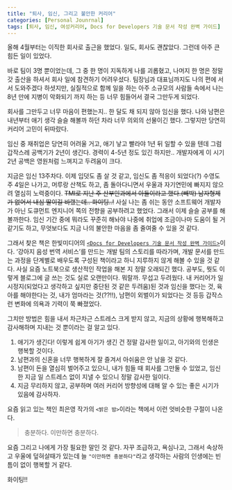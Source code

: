 ```yaml
---
title: "퇴사, 임신, 그리고 불안한 커리어"
categories: [Personal Jounrnal]
tags: [퇴사, 임신, 여성커리어, Docs for Developers 기술 문서 작성 완벽 가이드]
---
```


올해 4월부터는 이직한 회사로 출근을 했었다. 일도, 회사도 괜찮았다. 그런데 아주 큰 힘든 일이 있었다.

바로 팀이 3명 뿐이었는데, 그 중 한 명이 지독하게 나를 괴롭혔고, 나머지 한 명은 정말 갓 출산을 하셔서 회사 일에 참견하기 어려우셨다. 팀장님과 대표님까지도 나의 편에 서서 도와주겠다 하셧지만, 실질적으로 함께 일을 하는 아주 소규모의 사람들 속에서 나는 8년 만에 지병이 악화되기 까지 하는 등 너무 힘들어서 결국 그만두게 되었다.

회사를 그만두고 너무 마음이 편했는지..
한 달도 채 되지 않아 임신을 했다. 나와 남편은 내년부터 애기 생각 슬슬 해볼까 하던 차라 너무 의외의 선물이긴 했다.
그렇지만 당연히 커리어 고민이 뒤따랐다.

임신 중 재취업은 당연히 어려울 거고, 애기 낳고 빨라야 1년 뒤 일할 수 있을 텐데 그럼 갑작스레 공백기가 2년이 생긴다.
경력이 4-5년 정도 있긴 하지만.. 개발자에게 이 시기 2년 공백은 영원처럼 느껴지고 두려움이 크다.

지금은 임신 13주차다. 이제 입덧도 좀 살 것 같고, 임신도 좀 적응이 되었다(?)
수영도 주 4일은 나가고, 머루랑 산책도 하고, 좀 돌아다니면서 우울과 자기연민에 빠지지 않으려 열심히 노력중이다.
~~TMI로 지난 주 산부인과에서 아들이라고 했다.(빼박) 남자형제가 없어서 내심 딸이길 바랬는데.. 화이팅..!~~
사실 나는 좀 쉬는 동안 소프트웨어 개발자가 아닌 도큐먼트 엔지니어 쪽의 전향을 공부하려고 했었다. 그래서 이제 슬슬 공부를 해볼까한다.
임신 기간 중에 뭐라도 꾸준히 해놔야 나중에 취업에 조금이나마 도움이 될 거 같기도 하고, 무엇보다도 지금 나의 불안한 마음을 좀 줄여줄 수 있을 것 같다.

그래서 찾은 책은 한빛미디어의 [`<Docs for Developers 기술 문서 작성 완벽 가이드>`](https://www.yes24.com/product/goods/118548690)이다. ‘강아지 음성 번역 서비스’를 만드는 개발 팀의 스토리를 따라가며, 개발 문서를 만드는 과정을 단계별로 배우도록 구성된 책이라고 하니 지루하지 않게 해볼 수 있을 것 같다.
사실 요즘 노트북으로 생산적인 작업을 해본 지 정말 오래되긴 했다. 공부도, 뭣도 이렇게 블로그에 글 쓰는 것도 실로 오랜만이다.
뭐랄까. 무섭고 두려웠다.
내 커리어가 일시정지(되었다고 생각하고 싶지만 중단된 것 같은 두려움)된 것과 임신을 했다는 것, 육아를 해야한다는 것, 내가 엄마라는 것(??!!), 남편이 외벌이가 되었다는 것 등등 갑작스런 변화에 의욕과 기력이 쭉 빠졌었다.

그치만 방법은 힘을 내서 차근차근 스트레스 크게 받지 않고, 지금의 상황에 행복해하고 감사해하며 지내는 것 뿐이라는 걸 알고 있다.

1. 애기가 생긴다! 이렇게 쉽게 아기가 생긴 건 정말 감사한 일이고, 아기와의 인생은 행복할 것이다.
2. 남편과의 신혼을 너무 행복하게 잘 즐겨서 아쉬움은 안 남을 것 같다.
3. 남편이 돈을 열심히 벌어주고 있으니, 내가 힘들 때 회사를 그만둘 수 있었고, 임신한 지금 일 스트레스 없이 지낼 수 있으니 정말 감사한 일이다.
4. 지금 무리하지 않고, 공부하며 여러 커리어 방향성에 대해 알 수 있는 좋은 시기가 있음에 감사하자.

요즘 읽고 있는 책인 최은영 작가의 `<밝은 밤>`이라는 책에서 이런 엇비슷한 구절이 나온다.

> 충분하다. 이만하면 충분하다.

요즘 그리고 나에게 가장 필요한 말인 것 같다.
자꾸 조급하고, 욕심나고, 그래서 속상하고 우울에 덮혀살때가 있는데 늘 `"이만하면 충분하다"`라고 생각하는 사람의 인생에는 빈틈이 없이 행복할 거 같다.

화이팅!!
